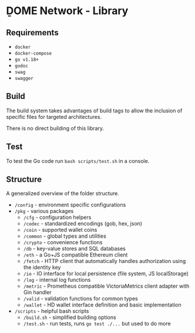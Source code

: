 # ḎOME Network - Library

## Requirements

* `docker`
* `docker-compose`
* `go v1.18+`
* `godoc`
* `swag`
* `swagger`

## Build

The build system takes advantages of build tags to allow the inclusion of specific files for targeted architectures.

There is no direct building of this library.

## Test

To test the Go code run `bash scripts/test.sh` in a console.

## Structure

A generalized overview of the folder structure.

* `/config` - environment specific configurations
* `/pkg` - various packages
  * `/cfg` - configuration helpers
  * `/codec` - standardized encodings (gob, hex, json)
  * `/coin` - supported wallet coins
  * `/common` - global types and utilities
  * `/crypto` - convenience functions
  * `/db` - key-value stores and SQL databases
  * `/eth` - a Go+JS compatible Ethereum client
  * `/fetch` - HTTP client that automatically handles authorization using the identity key
  * `/io` - IO interface for local persistence (file system, JS localStorage)
  * `/log` - internal log functions
  * `/metric` - Prometheus compatible VictoriaMetrics client adapter with Gin handler
  * `/valid` - validation functions for common types
  * `/wallet` - HD wallet interface definition and basic implementation
* `/scripts` - helpful bash scripts
  * `/build.sh` - simplified building options
  * `/test.sh` - run tests, runs `go test ./...` but used to do more
